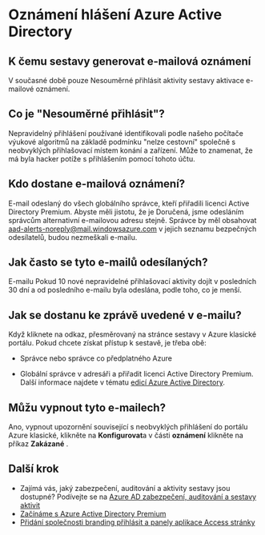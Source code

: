 <properties
    pageTitle="Oznámení hlášení Azure Active Directory"
    description="Použití Azure Active Directory vykazování oznámení pro podezřelé sign in."
    services="active-directory"
    documentationCenter=""
    authors="dhanyahk"
    manager="femila"
    editor=""/>

<tags
    ms.service="active-directory"
    ms.workload="identity"
    ms.tgt_pltfrm="na"
    ms.devlang="na"
    ms.topic="article"
    ms.date="03/07/2016"
    ms.author="dhanyahk"/>

# <a name="azure-active-directory-reporting-notifications"></a>Oznámení hlášení Azure Active Directory

## <a name="what-reports-generate-email-notifications"></a>K čemu sestavy generovat e-mailová oznámení

V současné době pouze Nesouměrné přihlásit aktivity sestavy aktivace e-mailové oznámení.

## <a name="what-is-an-irregular-sign-in"></a>Co je "Nesouměrné přihlásit"?

Nepravidelný přihlášení používané identifikovali podle našeho počítače výukové algoritmů na základě podmínku "nelze cestovní" společně s neobvyklých přihlašovací místem konání a zařízení. Může to znamenat, že má byla hacker potíže s přihlášením pomocí tohoto účtu.

## <a name="who-receives-the-email-notifications"></a>Kdo dostane e-mailová oznámení?

E-mail odeslaný do všech globálního správce, kteří přiřadili licenci Active Directory Premium. Abyste měli jistotu, že je Doručená, jsme odesláním správcům alternativní e-mailovou adresu stejně. Správce by měl obsahovat aad-alerts-noreply@mail.windowsazure.com v jejich seznamu bezpečných odesílatelů, budou nezmeškali e-mailu.

## <a name="how-often-are-these-emails-sent"></a>Jak často se tyto e-mailů odesílaných?

E-mailu Pokud 10 nové nepravidelné přihlašovací aktivity dojít v posledních 30 dní a od posledního e-mailu byla odeslána, podle toho, co je menší.

## <a name="how-do-i-access-the-report-mentioned-in-the-email"></a>Jak se dostanu ke zprávě uvedené v e-mailu?

Když kliknete na odkaz, přesměrovaný na stránce sestavy v Azure klasické portálu. Pokud chcete získat přístup k sestavě, je třeba obě:

- Správce nebo správce co předplatného Azure

- Globální správce v adresáři a přiřadit licenci Active Directory Premium. Další informace najdete v tématu [edicí Azure Active Directory](active-directory-editions.md).

## <a name="can-i-turn-off-these-emails"></a>Můžu vypnout tyto e-mailech?

Ano, vypnout upozornění související s neobvyklých přihlášení do portálu Azure klasické, klikněte na **Konfigurovat**a v části **oznámení** klikněte na příkaz **Zakázané** .

## <a name="whats-next"></a>Další krok
- Zajímá vás, jaký zabezpečení, auditování a aktivity sestavy jsou dostupné? Podívejte se na [Azure AD zabezpečení, auditování a sestavy aktivit](active-directory-view-access-usage-reports.md)
- [Začínáme s Azure Active Directory Premium](active-directory-get-started-premium.md)
- [Přidání společnosti branding přihlásit a panely aplikace Access stránky](active-directory-add-company-branding.md)
